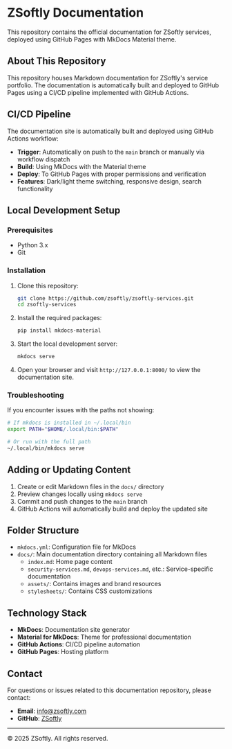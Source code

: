 # ZSoftly Documentation

This repository contains the official documentation for ZSoftly services, deployed using GitHub Pages with MkDocs Material theme.

## About This Repository

This repository houses Markdown documentation for ZSoftly's service portfolio. The documentation is automatically built and deployed to GitHub Pages using a CI/CD pipeline implemented with GitHub Actions.

## CI/CD Pipeline

The documentation site is automatically built and deployed using GitHub Actions workflow:

- **Trigger**: Automatically on push to the `main` branch or manually via workflow dispatch
- **Build**: Using MkDocs with the Material theme
- **Deploy**: To GitHub Pages with proper permissions and verification
- **Features**: Dark/light theme switching, responsive design, search functionality

## Local Development Setup

### Prerequisites

- Python 3.x
- Git

### Installation

1. Clone this repository:
   ```bash
   git clone https://github.com/zsoftly/zsoftly-services.git
   cd zsoftly-services
   ```

2. Install the required packages:
   ```bash
   pip install mkdocs-material
   ```

3. Start the local development server:
   ```bash
   mkdocs serve
   ```

4. Open your browser and visit `http://127.0.0.1:8000/` to view the documentation site.

### Troubleshooting

If you encounter issues with the paths not showing:

```bash
# If mkdocs is installed in ~/.local/bin
export PATH="$HOME/.local/bin:$PATH"

# Or run with the full path
~/.local/bin/mkdocs serve
```

## Adding or Updating Content

1. Create or edit Markdown files in the `docs/` directory
2. Preview changes locally using `mkdocs serve`
3. Commit and push changes to the `main` branch
4. GitHub Actions will automatically build and deploy the updated site

## Folder Structure

- `mkdocs.yml`: Configuration file for MkDocs
- `docs/`: Main documentation directory containing all Markdown files
  - `index.md`: Home page content
  - `security-services.md`, `devops-services.md`, etc.: Service-specific documentation
  - `assets/`: Contains images and brand resources
  - `stylesheets/`: Contains CSS customizations

## Technology Stack

- **MkDocs**: Documentation site generator
- **Material for MkDocs**: Theme for professional documentation
- **GitHub Actions**: CI/CD pipeline automation
- **GitHub Pages**: Hosting platform

## Contact

For questions or issues related to this documentation repository, please contact:

- **Email**: info@zsoftly.com
- **GitHub**: [ZSoftly](https://github.com/zsoftly)

---

© 2025 ZSoftly. All rights reserved.